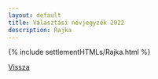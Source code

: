 ```yaml
---
layout: default
title: Választási névjegyzék 2022
description: Rajka
---
```


{% include settlementHTMLs/Rajka.html %}

[Vissza](./)